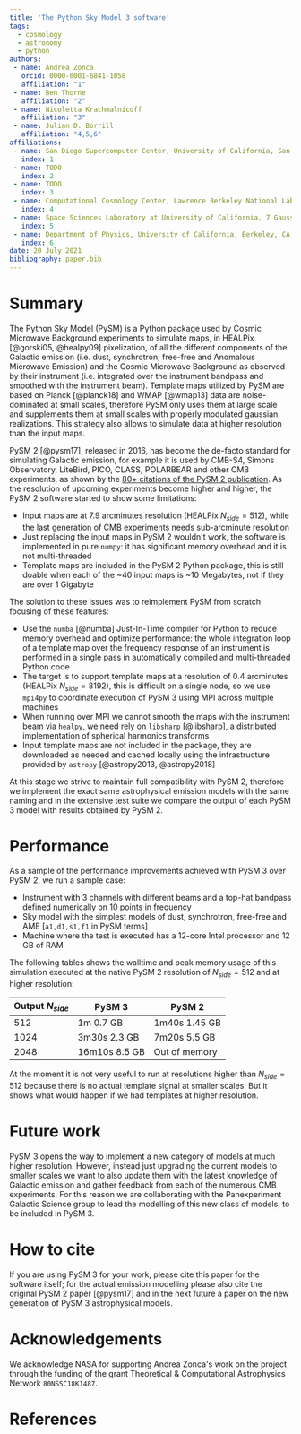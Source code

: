 ```yaml
---
title: 'The Python Sky Model 3 software'
tags:
  - cosmology
  - astronomy
  - python
authors:
 - name: Andrea Zonca
   orcid: 0000-0001-6841-1058
   affiliation: "1"
 - name: Ben Thorne
   affiliation: "2"
 - name: Nicoletta Krachmalnicoff
   affiliation: "3"
 - name: Julian D. Borrill
   affiliation: "4,5,6"
affiliations:
 - name: San Diego Supercomputer Center, University of California, San Diego, USA
   index: 1
 - name: TODO
   index: 2
 - name: TODO
   index: 3
 - name: Computational Cosmology Center, Lawrence Berkeley National Laboratory, Berkeley, CA 94720, USA
   index: 4
 - name: Space Sciences Laboratory at University of California, 7 Gauss Way, Berkeley, CA 94720
   index: 5
 - name: Department of Physics, University of California, Berkeley, CA, USA 94720
   index: 6
date: 20 July 2021
bibliography: paper.bib
---
```


# Summary

The Python Sky Model (PySM) is a Python package used by Cosmic Microwave Background experiments to simulate maps, in HEALPix [@gorski05, @healpy09] pixelization, of all the different components of the Galactic emission (i.e. dust, synchrotron, free-free and Anomalous Microwave Emission) and the Cosmic Microwave Background as observed by their instrument (i.e. integrated over the instrument bandpass and smoothed with the instrument beam).
Template maps utilized by PySM are based on Planck [@planck18] and WMAP [@wmap13] data are noise-dominated at small scales, therefore PySM only uses them at large scale and supplements them at small scales with properly modulated gaussian realizations. This strategy also allows to simulate data at higher resolution than the input maps.

PySM 2 [@pysm17], released in 2016, has become the de-facto standard for simulating Galactic emission, for example it is used by CMB-S4, Simons Observatory, LiteBird, PICO, CLASS, POLARBEAR and other CMB experiments, as shown by the [80+ citations of the PySM 2 publication](https://scholar.google.com/scholar?start=0&hl=en&as_sdt=2005&sciodt=0,5&cites=16628417670342266167&scipsc=).
As the resolution of upcoming experiments become higher and higher, the PySM 2 software started to show some limitations:

* Input maps are at 7.9 arcminutes resolution (HEALPix $N_{side}=512$), while the last generation of CMB experiments needs sub-arcminute resolution
* Just replacing the input maps in PySM 2 wouldn't work, the software is implemented in pure `numpy`: it has significant memory overhead and it is not multi-threaded 
* Template maps are included in the PySM 2 Python package, this is still doable when each of the ~40 input maps is ~10 Megabytes, not if they are over 1 Gigabyte

The solution to these issues was to reimplement PySM from scratch focusing of these features:

* Use the `numba` [@numba] Just-In-Time compiler for Python to reduce memory overhead and optimize performance: the whole integration loop of a template map over the frequency response of an instrument is performed in a single pass in automatically compiled and multi-threaded Python code
* The target is to support template maps at a resolution of 0.4 arcminutes (HEALPix $N_{side}=8192$), this is difficult on a single node, so we use `mpi4py` to coordinate execution of PySM 3 using MPI across multiple machines
* When running over MPI we cannot smooth the maps with the instrument beam via `healpy`, we need rely on `libsharp` [@libsharp], a distributed implementation of spherical harmonics transforms
* Input template maps are not included in the package, they are downloaded as needed and cached locally using the infrastructure provided by `astropy` [@astropy2013, @astropy2018]

At this stage we strive to maintain full compatibility with PySM 2, therefore we implement the exact same astrophysical emission models with the same naming and in the extensive test suite we compare the output of each PySM 3 model with results obtained by PySM 2.

# Performance

As a sample of the performance improvements achieved with PySM 3 over PySM 2, we run a sample case:

* Instrument with 3 channels with different beams and a top-hat bandpass defined numerically on 10 points in frequency
* Sky model with the simplest models of dust, synchrotron, free-free and AME [`a1,d1,s1,f1` in PySM terms]
* Machine where the test is executed has a 12-core Intel processor and 12 GB of RAM

The following tables shows the walltime and peak memory usage of this simulation executed at the native PySM 2 resolution of $N_{side}=512$ and at higher resolution:

| Output $N_{side}$ | PySM 3        | PySM 2        |
|-------------------|---------------|---------------|
| 512               | 1m 0.7 GB     | 1m40s 1.45 GB |
| 1024              | 3m30s 2.3 GB  | 7m20s 5.5 GB  |
| 2048              | 16m10s 8.5 GB | Out of memory |

At the moment it is not very useful to run at resolutions higher than $N_{side}=512$ because there is no actual template signal at smaller scales. But it shows what would happen if we had templates at higher resolution.

# Future work

PySM 3 opens the way to implement a new category of models at much higher resolution. However, instead just upgrading the current models to smaller scales we want to also update them with the latest knowledge of Galactic emission and gather feedback from each of the numerous CMB experiments. For this reason we are collaborating with the Panexperiment Galactic Science group to lead the modelling of this new class of models, to be included in PySM 3.

# How to cite

If you are using PySM 3 for your work, please cite this paper for the software itself; for the actual emission modelling please also cite the original PySM 2 paper [@pysm17] and in the next future a paper on the new generation of PySM 3 astrophysical models.

# Acknowledgements

We acknowledge NASA for supporting Andrea Zonca's work on the project through the funding of the grant Theoretical & Computational Astrophysics Network `80NSSC18K1487`.

# References
